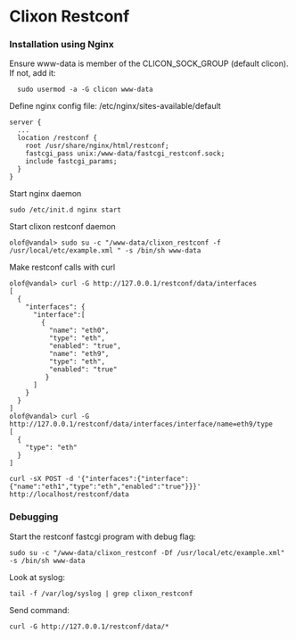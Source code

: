 # Clixon Restconf

### Installation using Nginx

Ensure www-data is member of the CLICON_SOCK_GROUP (default clicon). If not, add it:
```
  sudo usermod -a -G clicon www-data
```

Define nginx config file: /etc/nginx/sites-available/default
```
server {
  ...
  location /restconf {
    root /usr/share/nginx/html/restconf;
    fastcgi_pass unix:/www-data/fastcgi_restconf.sock;
    include fastcgi_params;
  }
}
```
Start nginx daemon
```
sudo /etc/init.d nginx start
```

Start clixon restconf daemon
```
olof@vandal> sudo su -c "/www-data/clixon_restconf -f /usr/local/etc/example.xml " -s /bin/sh www-data
```

Make restconf calls with curl
```
olof@vandal> curl -G http://127.0.0.1/restconf/data/interfaces
[
  {
    "interfaces": {
      "interface":[
        {
          "name": "eth0",
          "type": "eth",
          "enabled": "true",
          "name": "eth9",
          "type": "eth",
          "enabled": "true"
         }
      ]
    }
  }
]
olof@vandal> curl -G http://127.0.0.1/restconf/data/interfaces/interface/name=eth9/type
[
  {
    "type": "eth" 
  }
]

curl -sX POST -d '{"interfaces":{"interface":{"name":"eth1","type":"eth","enabled":"true"}}}' http://localhost/restconf/data
```

### Debugging

Start the restconf fastcgi program with debug flag:
```
sudo su -c "/www-data/clixon_restconf -Df /usr/local/etc/example.xml" -s /bin/sh www-data
```
Look at syslog:
```
tail -f /var/log/syslog | grep clixon_restconf
```

Send command:
```
curl -G http://127.0.0.1/restconf/data/*
```
